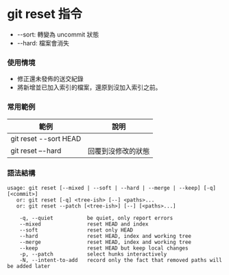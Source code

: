 # git reset 指令

* --sort: 轉變為 uncommit 狀態
* --hard: 檔案會消失

### 使用情境

* 修正還未發佈的送交紀錄
* 將新增並已加入索引的檔案，還原到沒加入索引之前。

### 常用範例

| 範例                   | 說明     |
|----------------------|--------|
| git reset --sort HEAD  |        |
| git reset –-hard | 回覆到沒修改的狀態 |


### 語法結構

```
usage: git reset [--mixed | --soft | --hard | --merge | --keep] [-q] [<commit>]
   or: git reset [-q] <tree-ish> [--] <paths>...
   or: git reset --patch [<tree-ish>] [--] [<paths>...]

    -q, --quiet           be quiet, only report errors
    --mixed               reset HEAD and index
    --soft                reset only HEAD
    --hard                reset HEAD, index and working tree
    --merge               reset HEAD, index and working tree
    --keep                reset HEAD but keep local changes
    -p, --patch           select hunks interactively
    -N, --intent-to-add   record only the fact that removed paths will be added later
```